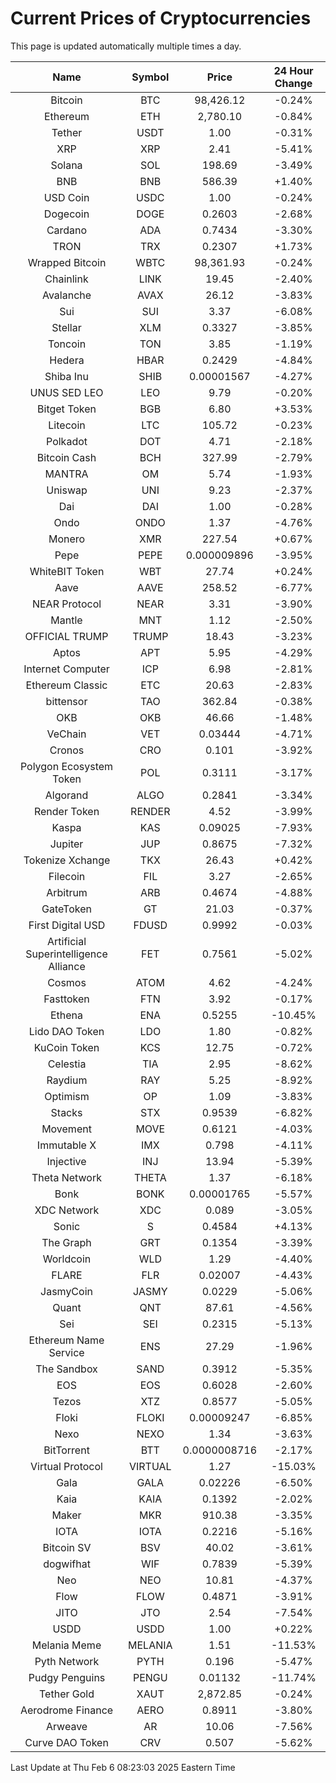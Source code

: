 # Current Prices of Cryptocurrencies
This page is updated automatically multiple times a day.

| Name | Symbol | Price | 24 Hour Change |
| :---: |:---:| :---: | :---: |
| Bitcoin | BTC | 98,426.12 | -0.24% |
| Ethereum | ETH | 2,780.10 | -0.84% |
| Tether | USDT | 1.00 | -0.31% |
| XRP | XRP | 2.41 | -5.41% |
| Solana | SOL | 198.69 | -3.49% |
| BNB | BNB | 586.39 | +1.40% |
| USD Coin | USDC | 1.00 | -0.24% |
| Dogecoin | DOGE | 0.2603 | -2.68% |
| Cardano | ADA | 0.7434 | -3.30% |
| TRON | TRX | 0.2307 | +1.73% |
| Wrapped Bitcoin | WBTC | 98,361.93 | -0.24% |
| Chainlink | LINK | 19.45 | -2.40% |
| Avalanche | AVAX | 26.12 | -3.83% |
| Sui | SUI | 3.37 | -6.08% |
| Stellar | XLM | 0.3327 | -3.85% |
| Toncoin | TON | 3.85 | -1.19% |
| Hedera | HBAR | 0.2429 | -4.84% |
| Shiba Inu | SHIB | 0.00001567 | -4.27% |
| UNUS SED LEO | LEO | 9.79 | -0.20% |
| Bitget Token | BGB | 6.80 | +3.53% |
| Litecoin | LTC | 105.72 | -0.23% |
| Polkadot | DOT | 4.71 | -2.18% |
| Bitcoin Cash | BCH | 327.99 | -2.79% |
| MANTRA | OM | 5.74 | -1.93% |
| Uniswap | UNI | 9.23 | -2.37% |
| Dai | DAI | 1.00 | -0.28% |
| Ondo | ONDO | 1.37 | -4.76% |
| Monero | XMR | 227.54 | +0.67% |
| Pepe | PEPE | 0.000009896 | -3.95% |
| WhiteBIT Token | WBT | 27.74 | +0.24% |
| Aave | AAVE | 258.52 | -6.77% |
| NEAR Protocol | NEAR | 3.31 | -3.90% |
| Mantle | MNT | 1.12 | -2.50% |
| OFFICIAL TRUMP | TRUMP | 18.43 | -3.23% |
| Aptos | APT | 5.95 | -4.29% |
| Internet Computer | ICP | 6.98 | -2.81% |
| Ethereum Classic | ETC | 20.63 | -2.83% |
| bittensor | TAO | 362.84 | -0.38% |
| OKB | OKB | 46.66 | -1.48% |
| VeChain | VET | 0.03444 | -4.71% |
| Cronos | CRO | 0.101 | -3.92% |
| Polygon Ecosystem Token | POL | 0.3111 | -3.17% |
| Algorand | ALGO | 0.2841 | -3.34% |
| Render Token | RENDER | 4.52 | -3.99% |
| Kaspa | KAS | 0.09025 | -7.93% |
| Jupiter | JUP | 0.8675 | -7.32% |
| Tokenize Xchange | TKX | 26.43 | +0.42% |
| Filecoin | FIL | 3.27 | -2.65% |
| Arbitrum | ARB | 0.4674 | -4.88% |
| GateToken | GT | 21.03 | -0.37% |
| First Digital USD | FDUSD | 0.9992 | -0.03% |
| Artificial Superintelligence Alliance | FET | 0.7561 | -5.02% |
| Cosmos | ATOM | 4.62 | -4.24% |
| Fasttoken | FTN | 3.92 | -0.17% |
| Ethena | ENA | 0.5255 | -10.45% |
| Lido DAO Token | LDO | 1.80 | -0.82% |
| KuCoin Token | KCS | 12.75 | -0.72% |
| Celestia | TIA | 2.95 | -8.62% |
| Raydium | RAY | 5.25 | -8.92% |
| Optimism | OP | 1.09 | -3.83% |
| Stacks | STX | 0.9539 | -6.82% |
| Movement | MOVE | 0.6121 | -4.03% |
| Immutable X | IMX | 0.798 | -4.11% |
| Injective | INJ | 13.94 | -5.39% |
| Theta Network | THETA | 1.37 | -6.18% |
| Bonk | BONK | 0.00001765 | -5.57% |
| XDC Network | XDC | 0.089 | -3.05% |
| Sonic | S | 0.4584 | +4.13% |
| The Graph | GRT | 0.1354 | -3.39% |
| Worldcoin | WLD | 1.29 | -4.40% |
| FLARE | FLR | 0.02007 | -4.43% |
| JasmyCoin | JASMY | 0.0229 | -5.06% |
| Quant | QNT | 87.61 | -4.56% |
| Sei | SEI | 0.2315 | -5.13% |
| Ethereum Name Service | ENS | 27.29 | -1.96% |
| The Sandbox | SAND | 0.3912 | -5.35% |
| EOS | EOS | 0.6028 | -2.60% |
| Tezos | XTZ | 0.8577 | -5.05% |
| Floki | FLOKI | 0.00009247 | -6.85% |
| Nexo | NEXO | 1.34 | -3.63% |
| BitTorrent | BTT | 0.0000008716 | -2.17% |
| Virtual Protocol | VIRTUAL | 1.27 | -15.03% |
| Gala | GALA | 0.02226 | -6.50% |
| Kaia | KAIA | 0.1392 | -2.02% |
| Maker | MKR | 910.38 | -3.35% |
| IOTA | IOTA | 0.2216 | -5.16% |
| Bitcoin SV | BSV | 40.02 | -3.61% |
| dogwifhat | WIF | 0.7839 | -5.39% |
| Neo | NEO | 10.81 | -4.37% |
| Flow | FLOW | 0.4871 | -3.91% |
| JITO | JTO | 2.54 | -7.54% |
| USDD | USDD | 1.00 | +0.22% |
| Melania Meme | MELANIA | 1.51 | -11.53% |
| Pyth Network | PYTH | 0.196 | -5.47% |
| Pudgy Penguins | PENGU | 0.01132 | -11.74% |
| Tether Gold | XAUT | 2,872.85 | -0.24% |
| Aerodrome Finance | AERO | 0.8911 | -3.80% |
| Arweave | AR | 10.06 | -7.56% |
| Curve DAO Token | CRV | 0.507 | -5.62% |

Last Update at Thu Feb  6 08:23:03 2025 Eastern Time